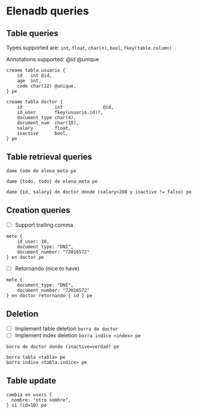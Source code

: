 # Elenadb queries

## Table queries

Types supported are: `int`, `float`, `char(n)`, `bool`, `fkey(table.column)`

Annotations supported: @id @unique

```elenaql
creame tabla usuario {
    id   int @id,
    age  int,
    code char(12) @unique,
} pe
```

```elenaql
creame tabla doctor {
    id            int               @id,
    id_user       fkey(usuario.id)?,
    document_type char(4),
    document_num  char(10),
    salary        float,
    inactive      bool,
} pe
```

## Table retrieval queries

```elenaql
dame todo de elena_meta pe

dame {todo, todo} de elena_meta pe

dame {id, salary} de doctor donde (salary>200 y inactive != falso) pe
```

## Creation queries

- [ ] Support trailing comma

```elenaql
mete {
    id_user: 10,
    document_type: "DNI",
    document_number: "72016572"
} en doctor pe
```

- [ ] Retornando (nice to have)

```elenaql
mete {
    document_type: "DNI",
    document_number: "72016572"
} en doctor retornando { id } pe
```

## Deletion

- [ ] Implement table deletion `borra de doctor`
- [ ] Implement index deletion `borra indice <index> pe`

```elenaql
borra de doctor donde (inactive=verdad) pe

borra tabla <tabla> pe
borra indice <tabla.indice> pe
```

## Table update

```elenaql
cambia en users {
  nombre: "otro nombre",
} si (id=10) pe
```
